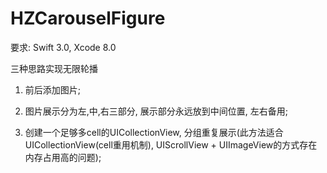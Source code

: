 # HZCarouselFigure

要求: Swift 3.0, Xcode 8.0

三种思路实现无限轮播

1. 前后添加图片;

2. 图片展示分为左,中,右三部分, 展示部分永远放到中间位置, 左右备用;

3. 创建一个足够多cell的UICollectionView, 分组重复展示(此方法适合UICollectionView(cell重用机制), UIScrollView + UIImageView的方式存在内存占用高的问题);
